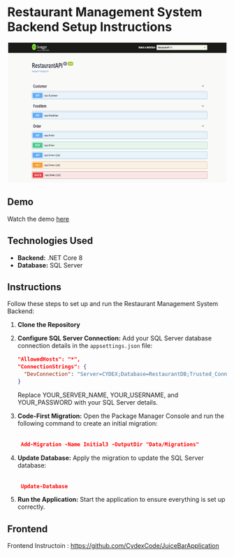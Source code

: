 # Restaurant Management System Backend Setup Instructions

<p align="center">
  <img src="API.png" width="500" height="320" />
</p>

## Demo
Watch the demo [here](https://youtu.be/F4qPKMhbDEw?si=T_UvjkeXKWgeqLOw)

## Technologies Used
- **Backend:** .NET Core 8
- **Database:** SQL Server

## Instructions
Follow these steps to set up and run the Restaurant Management System Backend:

1. **Clone the Repository**

2. **Configure SQL Server Connection:** Add your SQL Server database connection details in the `appsettings.json` file:
   ```json
   "AllowedHosts": "*",
   "ConnectionStrings": {
     "DevConnection": "Server=CYDEX;Database=RestaurantDB;Trusted_Connection=True;MultipleActiveResultSets=True;"
   }
     ```
   Replace YOUR_SERVER_NAME, YOUR_USERNAME, and YOUR_PASSWORD with your SQL Server details.

3. **Code-First Migration:** Open the Package Manager Console and run the following command to create an initial migration:

   ```json
   
    Add-Migration -Name Initial3 -OutputDir "Data/Migrations"

4.  **Update Database:** Apply the migration to update the SQL Server database:
            
     ```json
     
      Update-Database 


5.  **Run the Application:** Start the application to ensure everything is set up correctly.
## Frontend
Frontend Instructoin : https://github.com/CydexCode/JuiceBarApplication
